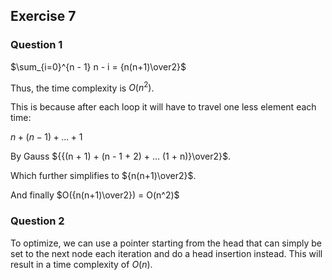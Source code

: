 ## Exercise 7

### Question 1

$\sum_{i=0}^{n - 1} n - i = {n(n+1)\over2}$

Thus, the time complexity is $O(n^2)$.

This is because after each loop it will have to travel one less element each time:

$n + (n - 1) + ... + 1$

By Gauss ${{(n + 1) + (n - 1 + 2) + ... (1 + n)}\over2}$.

Which further simplifies to ${n(n+1)\over2}$.

And finally $O({n(n+1)\over2}) = O(n^2)$

### Question 2

To optimize, we can use a pointer starting from the head that can simply be set to the next node each iteration and do a head insertion instead. This will result in a time complexity of $O(n)$.